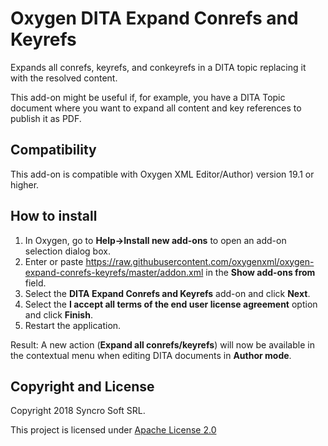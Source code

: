 # Oxygen DITA Expand Conrefs and Keyrefs
Expands all conrefs, keyrefs, and conkeyrefs in a DITA topic replacing it with the resolved content.

This add-on might be useful if, for example, you have a DITA Topic document where you want to expand all content and key references to publish it as PDF.

## Compatibility
This add-on is compatible with Oxygen XML Editor/Author) version 19.1 or higher. 

## How to install

1. In Oxygen, go to **Help->Install new add-ons** to open an add-on selection dialog box.
2. Enter or paste https://raw.githubusercontent.com/oxygenxml/oxygen-expand-conrefs-keyrefs/master/addon.xml in the **Show add-ons from** field.
3. Select the **DITA Expand Conrefs and Keyrefs** add-on and click **Next**.
4. Select the **I accept all terms of the end user license agreement** option and click **Finish**.
5. Restart the application.

Result: A new action (**Expand all conrefs/keyrefs**) will now be available in the contextual menu when editing DITA documents in **Author mode**. 

Copyright and License
---------------------
Copyright 2018 Syncro Soft SRL.

This project is licensed under [Apache License 2.0](https://github.com/oxygenxml/oxygen-expand-conrefs-keyrefs/blob/master/LICENSE)
